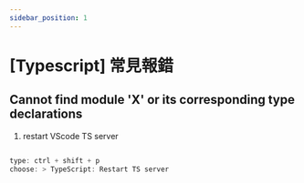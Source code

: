 ```yaml
---
sidebar_position: 1
---
```


# [Typescript] 常見報錯

## Cannot find module 'X' or its corresponding type declarations

1. restart VScode TS server

```js

type: ctrl + shift + p
choose: > TypeScript: Restart TS server


```
